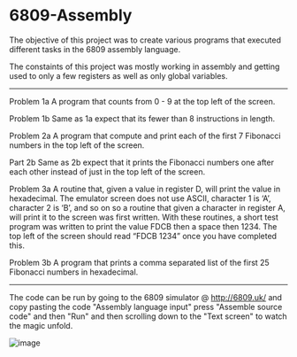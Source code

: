 # 6809-Assembly

The objective of this project was to create various programs that executed different tasks in the 6809 assembly language.

The constaints of this project was mostly working in assembly and getting used to only a few registers as well as only global variables.

---

Problem 1a A program that counts from 0 - 9 at the top left of the screen.

Problem 1b Same as 1a expect that its fewer than 8 instructions in length.

Problem 2a A program that compute and print each of the first 7 Fibonacci numbers in the top left of the screen.

Part 2b Same as 2b expect that it prints the Fibonacci numbers one after each other instead of just in the top left of the screen.

Problem 3a A routine that, given a value in register D, will print the value in hexadecimal. The emulator screen does not use ASCII, character 1 is ‘A’, character 2 is ‘B’, and so on so a routine that given a character in register A, will print it to the screen was first written. With these routines, a short test program was written to print the value FDCB then a space then 1234. The top left of the screen should read “FDCB 1234” once you have completed this.

Problem 3b A program that prints a comma separated list of the first 25 Fibonacci numbers in hexadecimal.

---

The code can be run by going to the 6809 simulator @ http://6809.uk/ and copy pasting the code "Assembly language input" press "Assemble source code" and then "Run" and then scrolling down to the "Text screen" to watch the magic unfold.

![image](https://user-images.githubusercontent.com/129717390/229436278-5082440e-d037-4c86-bc35-61333caf9338.png)

